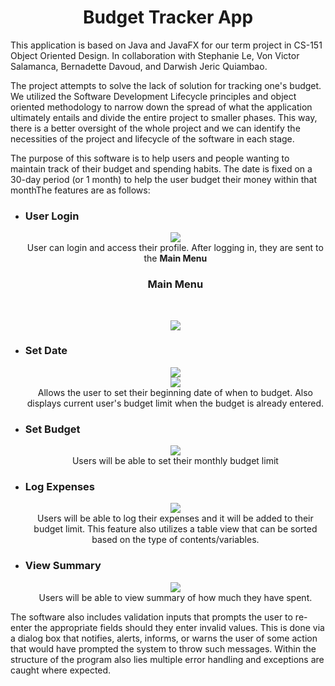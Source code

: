 <h1 align="center">Budget Tracker App</h1>
This application is based on Java and JavaFX for our term project in CS-151 Object Oriented Design. In collaboration with Stephanie Le, Von Victor Salamanca, Bernadette Davoud, and Darwish Jeric Quiambao.

The project attempts to solve the lack of solution for tracking one's budget. We utilized the Software Development Lifecycle principles and object oriented methodology to narrow down the spread of what the application ultimately entails and divide the entire project to smaller phases. This way, there is a better oversight of the whole project and we can identify the necessities of the project and lifecycle of the software in each stage.

The purpose of this software is to help users and people wanting to maintain track of their budget and spending habits. The date is fixed on a 30-day period (or 1 month) to help the user budget their money within that monthThe features are as follows:
<ul>
  <li>
    <h3> User Login </h3>
    <p align="center">
      <img align="center" src="https://user-images.githubusercontent.com/80089713/121127268-5c4ab880-c7de-11eb-82ee-31e852998701.png"><br>
      User can login and access their profile. After logging in, they are sent to the <b>Main Menu</b>
    </p>
  </li>
  
  <h3 align="center">Main Menu</h3><br>
    <p align="center">
      <img src="https://user-images.githubusercontent.com/80089713/121127306-6bca0180-c7de-11eb-8a4b-bdbe4491d89b.png">
    </p>

 
  <li>
    <h3>Set Date</h3>
    <p align="center">
      <img src="https://user-images.githubusercontent.com/80089713/121127226-4ccb6f80-c7de-11eb-8e02-f9962300551c.png"><br>
      <img src="https://user-images.githubusercontent.com/80089713/121127149-31f8fb00-c7de-11eb-8cdd-2158b6d76b8f.png"><br>
      Allows the user to set their beginning date of when to budget. Also displays current user's budget limit when the budget is already entered.</p>
  </li>
  
  <li>
    <h3>Set Budget</h3>
    <p align="center">
      <img src="https://user-images.githubusercontent.com/80089713/121127217-4806bb80-c7de-11eb-890e-3168450448b5.png"><br>
      Users will be able to set their monthly budget limit</p>
  </li>

  <li>
    <h3>Log Expenses</h3>
    <p align="center">
      <img src="https://user-images.githubusercontent.com/80089713/121127047-0bd35b00-c7de-11eb-9dee-478795e4a188.png"><br>
      Users will be able to log their expenses and it will be added to their budget limit. This feature also utilizes a table view that can be sorted based on the type of contents/variables.
    </p>
  </li>
  
  <li>
    <h3>View Summary</h3>
    <p align="center">
      <img src="https://user-images.githubusercontent.com/80089713/121128778-c8c6b700-c7e0-11eb-9898-517fb4f265c8.png"><br>
      Users will be able to view summary of how much they have spent.
    </p>
  </li>             
</ul>

The software also includes validation inputs that prompts the user to re-enter the appropriate fields should they enter invalid values. This is done via a dialog box that notifies, alerts, informs, or warns the user of some action that would have prompted the system to throw such messages. Within the structure of the program also lies multiple error handling and exceptions are caught where expected.
